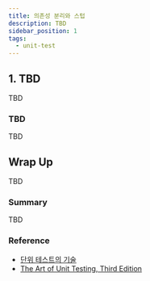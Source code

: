 ```yaml
---
title: 의존성 분리와 스텁
description: TBD
sidebar_position: 1
tags:
  - unit-test
---
```


## 1. TBD

TBD

### TBD

TBD

## Wrap Up

TBD

### Summary

TBD

### Reference

- [단위 테스트의 기술](https://www.gilbut.co.kr/book/view?bookcode=BN004314)
- [The Art of Unit Testing, Third Edition](https://www.manning.com/books/the-art-of-unit-testing-third-edition?a_aid=iserializable&a_bid=8948c3bc)
